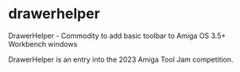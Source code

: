 # drawerhelper
DrawerHelper - Commodity to add basic toolbar to Amiga OS 3.5+ Workbench windows

DrawerHelper is an entry into the 2023 Amiga Tool Jam competition.
